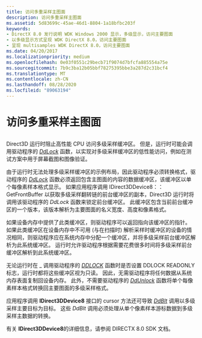 ```yaml
---
title: 访问多重采样主图面
description: 访问多重采样主图面
ms.assetid: 5d83699c-45ae-46d1-8804-1a18bfbc203f
keywords:
- DirectX 8.0 发行说明 WDK Windows 2000 显示，多级显示，访问主要图面
- 以多级显示方式呈现 WDK DirectX 8.0，访问主要图面
- 呈现 multisamples WDK DirectX 8.0，访问主要图面
ms.date: 04/20/2017
ms.localizationpriority: medium
ms.openlocfilehash: 0e03f0551c29becb71f9074d7bfcfa885554a75e
ms.sourcegitcommit: 7b9c3ba12b05bbf78275395bbe3a287d2c31bcf4
ms.translationtype: MT
ms.contentlocale: zh-CN
ms.lasthandoff: 08/28/2020
ms.locfileid: "89063194"
---
```

# <a name="accessing-a-multisampled-primary-surface"></a>访问多重采样主图面


## <span id="ddk_accessing_a_multisampled_primary_surface_gg"></span><span id="DDK_ACCESSING_A_MULTISAMPLED_PRIMARY_SURFACE_GG"></span>


Direct3D 运行时阻止高性能 CPU 访问多级采样缓冲区。 但是，运行时可能会调用驱动程序的 [*DdLock*](/windows/desktop/api/ddrawint/nc-ddrawint-pdd_surfcb_lock) 函数，以实现对多级采样缓冲区的低性能访问，例如在测试方案中用于屏幕截图和图像验证。

由于运行时无法处理多级采样缓冲区的示例布局，因此驱动程序必须转换格式，驱动程序的 [*DdLock*](/windows/desktop/api/ddrawint/nc-ddrawint-pdd_surfcb_lock) 函数必须返回包含主图面的内容的数据缓冲区，该缓冲区以单个每像素样本格式显示。 如果应用程序调用 IDirect3DDevice8：： GetFrontBuffer 以获取多级采样翻转链的前台缓冲区的副本，Direct3D 运行时将调用该驱动程序的 *DdLock* 函数来锁定前台缓冲区。 此缓冲区包含当前前台缓冲区的一个版本，该版本解析为主要图面的名义宽度、高度和像素格式。

如果设备内存中提供了此类缓冲区，则驱动程序可以返回指向该缓冲区的指针。 如果此类缓冲区在设备内存中不可用 (与在扫描时) 解析采样时缓冲区的设备的情况相同，则驱动程序应在系统内存中分配一个缓冲区，并将多级采样前台缓冲区解析为此系统缓冲区。 运行时允许驱动程序根据需要花费很多时间将多级采样前台缓冲区解析到此系统缓冲区。

无论运行时在 \_ 调用驱动程序的 [*DDLOCK*](/windows/desktop/api/ddrawint/nc-ddrawint-pdd_surfcb_lock) 函数时是否设置 DDLOCK READONLY 标志，运行时都将这些缓冲区视为只读。 因此，无需驱动程序将任何数据从系统内存表面复制回设备内存。 此外，不需要驱动程序的 [*DdUnlock*](/windows/desktop/api/ddrawint/nc-ddrawint-pdd_surfcb_unlock) 函数将单个每像素样本格式转换回主要图面的多级采样格式。

应用程序调用 **IDirect3DDevice8** 接口的 cursor 方法还可导致 [*DdBlt*](/windows/desktop/api/ddrawint/nc-ddrawint-pdd_surfcb_blt) 调用以多级采样主要目标为目标。 这些 *DdBlt* 调用必须处理从单个像素样本游标数据到多级采样主数据的转换。

有关 **IDirect3DDevice8**的详细信息，请参阅 DIRECTX 8.0 SDK 文档。

 


